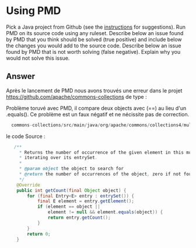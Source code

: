 # Using PMD

Pick a Java project from Github (see the [instructions](../sujet.md) for suggestions). Run PMD on its source code using any ruleset. Describe below an issue found by PMD that you think should be solved (true positive) and include below the changes you would add to the source code. Describe below an issue found by PMD that is not worth solving (false negative). Explain why you would not solve this issue.

## Answer

Après le lancement de PMD nous avons trouvés une erreur dans le projet https://github.com/apache/commons-collections de type : 




Problème  toruvé avec PMD, il compare deux objects avec (==) au lieu d'un .equals(). Ce problème est un faux négatif et ne nécissite pas de correction. 
```java
  commons-collections/src/main/java/org/apache/commons/collections4/multiset/AbstractMultiSet.java:77:	CompareObjectsWithEquals:	Use equals() to compare object  references.
``` 
le code Source : 
```java
   /**
     * Returns the number of occurrence of the given element in this multiset by
     * iterating over its entrySet.
     *
     * @param object the object to search for
     * @return the number of occurrences of the object, zero if not found
     */
    @Override
    public int getCount(final Object object) {
        for (final Entry<E> entry : entrySet()) {
            final E element = entry.getElement();
            if (element == object ||
                element != null && element.equals(object)) {
                return entry.getCount();
            }
        }
        return 0;
    }
``` 
